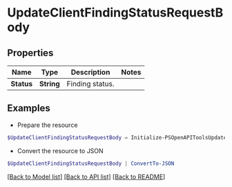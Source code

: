 # UpdateClientFindingStatusRequestBody
## Properties

Name | Type | Description | Notes
------------ | ------------- | ------------- | -------------
**Status** | **String** | Finding status. | 

## Examples

- Prepare the resource
```powershell
$UpdateClientFindingStatusRequestBody = Initialize-PSOpenAPIToolsUpdateClientFindingStatusRequestBody  -Status confirmed
```

- Convert the resource to JSON
```powershell
$UpdateClientFindingStatusRequestBody | ConvertTo-JSON
```

[[Back to Model list]](../README.md#documentation-for-models) [[Back to API list]](../README.md#documentation-for-api-endpoints) [[Back to README]](../README.md)

